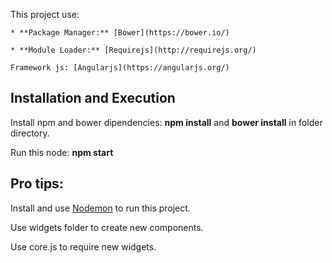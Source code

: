 
  This project use:
  
    * **Package Manager:** [Bower](https://bower.io/)
    
    * **Module Loader:** [Requirejs](http://requirejs.org/)
    
    Framework js: [Angularjs](https://angularjs.org/)
    
## Installation and Execution
 
  Install npm and bower dipendencies: **npm install** and **bower install** in folder directory.
  
  Run this node: **npm start**
 
## Pro tips:
 
  Install and use [Nodemon](https://nodemon.io/) to run this project.
  
  Use widgets folder to create new components.
  
  Use core.js to require new widgets. 

